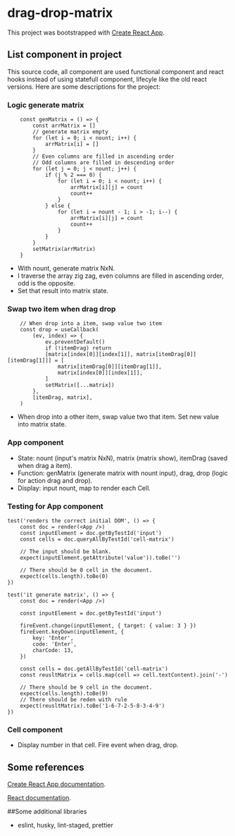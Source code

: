 # drag-drop-matrix
This project was bootstrapped with [Create React App](https://github.com/facebook/create-react-app).

## List component in project

This source code, all component are used functional component and react hooks instead of using statefull 
component, lifecyle like the old react versions. Here are some descriptions for the project:

### Logic generate matrix
```
    const genMatrix = () => {
        const arrMatrix = []
        // generate matrix empty
        for (let i = 0; i < nount; i++) {
            arrMatrix[i] = []
        }
        // Even columns are filled in ascending order
        // Odd columns are filled in descending order
        for (let j = 0; j < nount; j++) {
            if (j % 2 === 0) {
                for (let i = 0; i < nount; i++) {
                    arrMatrix[i][j] = count
                    count++
                }
            } else {
                for (let i = nount - 1; i > -1; i--) {
                    arrMatrix[i][j] = count
                    count++
                }
            }
        }
        setMatrix(arrMatrix)
    }
```

- With nount, generate matrix NxN.
- I traverse the array zig zag, even columns are filled in ascending order, odd is the opposite.
- Set that result into matrix state.

### Swap two item when drag drop
```
    // When drop into a item, swap value two item
    const drop = useCallback(
        (ev, index) => {
            ev.preventDefault()
            if (!itemDrag) return
            [matrix[index[0]][index[1]], matrix[itemDrag[0]][itemDrag[1]]] = [
                matrix[itemDrag[0]][itemDrag[1]],
                matrix[index[0]][index[1]],
            ]
            setMatrix([...matrix])
        },
        [itemDrag, matrix],
    )
```
- When drop into a other item, swap value two that item. Set new value into matrix state.

### App component

- State: nount (input's matrix NxN), matrix (matrix show), itemDrag (saved when drag a item).
- Function: genMatrix (generate matrix with nount input), drag, drop (logic for action drag and drop).
- Display: input nount, map to render each Cell.

### Testing for App component
```
test('renders the correct initial DOM', () => {
    const doc = render(<App />)
    const inputElement = doc.getByTestId('input')
    const cells = doc.queryAllByTestId('cell-matrix')

    // The input should be blank.
    expect(inputElement.getAttribute('value')).toBe('')

    // There should be 0 cell in the document.
    expect(cells.length).toBe(0)
})

test('it generate matrix', () => {
    const doc = render(<App />)

    const inputElement = doc.getByTestId('input')

    fireEvent.change(inputElement, { target: { value: 3 } })
    fireEvent.keyDown(inputElement, {
        key: 'Enter',
        code: 'Enter',
        charCode: 13,
    })

    const cells = doc.getAllByTestId('cell-matrix')
    const reusltMatrix = cells.map(cell => cell.textContent).join('-')

    // There should be 9 cell in the document.
    expect(cells.length).toBe(9)
    // There should be reden with rule
    expect(reusltMatrix).toBe('1-6-7-2-5-8-3-4-9')
})
```

### Cell component
- Display number in that cell. Fire event when drag, drop.

## Some references

[Create React App documentation](https://facebook.github.io/create-react-app/docs/getting-started).

[React documentation](https://reactjs.org/).

##Some additional libraries

- eslint, husky, lint-staged, prettier
